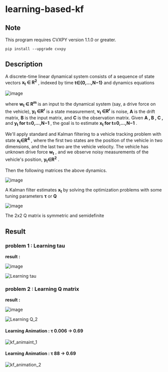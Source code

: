 # learning-based-kf

## Note
This program requires CVXPY version 1.1.0 or greater.
```
pip install --upgrade cvxpy
```

## Description

A discrete-time linear dynamical system consists of a sequence of state vectors <strong>x<sub>t</sub> ∈ R<sup>2</sup></strong>  , indexed by time  <strong>t∈{0,…,N−1}</strong>  and dynamics equations

![image](https://user-images.githubusercontent.com/57785895/100959190-15df7d00-3561-11eb-998d-5b4189344629.png)
  
where <strong>w<sub>t</sub> ∈ R<sup>m</sup></strong>  is an input to the dynamical system (say, a drive force on the vehicle),  <strong>y<sub>t</sub> ∈R<sup>r</sup></strong>  is a state measurement,  <strong>v<sub>t</sub> ∈R<sup>r</sup></strong>  is noise,  **A**  is the drift matrix,  **B**  is the input matrix, and  **C**  is the observation matrix.
Given  **A ,  B ,  C ,** and  <strong> y<sub>t</sub>  for  t=0,…,N−1 </strong>, the goal is to estimate  <strong>x<sub>t</sub>  for  t=0,…,N−1</strong> .

We'll apply standard and Kalman filtering to a vehicle tracking problem with state  <strong>x<sub>t</sub>∈R<sup>4</sup></strong> , where the first two states are the position of the vehicle in two dimensions, and the last two are the vehicle velocity. The vehicle has unknown drive force  <strong>w<sub>t</sub></strong> , and we observe noisy measurements of the vehicle's position,  <strong>y<sub>t</sub>∈R<sup>2</sup></strong> .

Then the following matrices the above dynamics.

![image](https://user-images.githubusercontent.com/57785895/100959212-22fc6c00-3561-11eb-8468-351c848c3ef7.png)


A Kalman filter estimates   <strong>x<sub>t</sub></strong>  by solving the optimization problems with some tuning parameters **τ** or **Q**

![image](https://user-images.githubusercontent.com/57785895/100961621-1595b080-3566-11eb-9f52-dbb18d07e178.png)

The 2x2 Q matrix is symmetric and semidefinite



## Result

### problem 1 : Learning tau
**result :**

![image](https://user-images.githubusercontent.com/57785895/100963280-63f87e80-3569-11eb-856f-c0785c1e3500.png)


![Learning tau](https://user-images.githubusercontent.com/57785895/99908424-ef7e3e00-2d25-11eb-9573-9850b3e8df56.png)


### problem 2 : Learning Q matrix
**result :**

![image](https://user-images.githubusercontent.com/57785895/100959769-58ee2000-3562-11eb-8c1f-27387b962be5.png)
 
![Learning Q_2](https://user-images.githubusercontent.com/57785895/100187865-5cfbbb80-2f2c-11eb-9ab8-fab581ee8ae5.png)


#### Learning Animation : τ 0.006 → 0.69

![kf_animaint_1](https://user-images.githubusercontent.com/57785895/99908174-6dd9e080-2d24-11eb-841c-63a924860943.gif)


#### Learning Animation : τ 88 → 0.69

![kf_animation_2](https://user-images.githubusercontent.com/57785895/99908182-7df1c000-2d24-11eb-8ed5-6c407660147d.gif)
